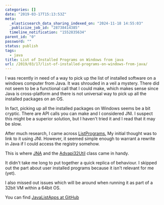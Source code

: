 ```yaml
---
categories: []
date: "2019-03-17T15:13:53Z"
meta:
  _elasticsearch_data_sharing_indexed_on: "2024-11-18 14:55:03"
  _publicize_job_id: "28738414385"
  timeline_notification: "1552835634"
parent_id: "0"
password: ""
status: publish
tags:
  - java
title: List of Installed Programs on Windows from java
url: /2019/03/17/list-of-installed-programs-on-windows-from-java/
---
```


I was recently in need of a way to pick up the list of installed software on a
windows computer from Java. It was shrouded in a veil a mystery. There did not
seem to be a functional call that I could make, which makes sense since Java is
cross-platform and there is not universal way to pick up all the installed
packages on an OS.

In fact, picking up all the installed packages on Windows seems be a bit
cryptic. There are API calls you can make and I considered JNI. I suspect this
might be a superior solution, but I haven\'t tried it and I read that it may be
slow.

After much research, I came across
[ListPrograms.](https://github.com/mavenlin/ListPrograms) My initial thought was
to link to it using JNI. However, it seemed simple enough to warrant a rewrite
in Java if I could access the registry somehow.

This is where [JNA](https://github.com/java-native-access/jna) and the
[Advapi32Util](https://java-native-access.github.io/jna/4.2.0/com/sun/jna/platform/win32/Advapi32Util.html)
class came in handy.

It didn\'t take me long to put together a quick replica of behaviour. I skipped
out the part about user installed programs because it isn\'t relevant for me
(yet).

I also missed out issues which will be around when running it as part of a 32bit
VM within a 64bit OS.

You can find [JavaListApps at GitHub](https://github.com/drone-ah/JavaListApps)
